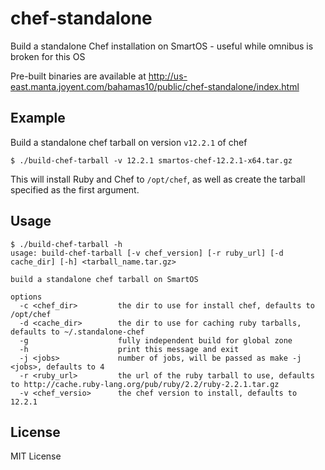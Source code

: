 chef-standalone
===============

Build a standalone Chef installation on SmartOS - useful while omnibus is broken for this OS

Pre-built binaries are available at http://us-east.manta.joyent.com/bahamas10/public/chef-standalone/index.html

Example
-------

Build a standalone chef tarball on version `v12.2.1` of chef

    $ ./build-chef-tarball -v 12.2.1 smartos-chef-12.2.1-x64.tar.gz

This will install Ruby and Chef to `/opt/chef`, as well as create the tarball
specified as the first argument.

Usage
-----

    $ ./build-chef-tarball -h
    usage: build-chef-tarball [-v chef_version] [-r ruby_url] [-d cache_dir] [-h] <tarball_name.tar.gz>

    build a standalone chef tarball on SmartOS

    options
      -c <chef_dir>         the dir to use for install chef, defaults to /opt/chef
      -d <cache_dir>        the dir to use for caching ruby tarballs, defaults to ~/.standalone-chef
      -g                    fully independent build for global zone
      -h                    print this message and exit
      -j <jobs>             number of jobs, will be passed as make -j <jobs>, defaults to 4
      -r <ruby_url>         the url of the ruby tarball to use, defaults to http://cache.ruby-lang.org/pub/ruby/2.2/ruby-2.2.1.tar.gz
      -v <chef_versio>      the chef version to install, defaults to 12.2.1

License
-------

MIT License
